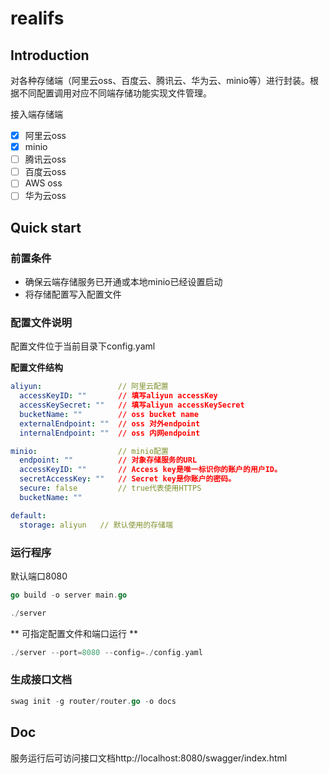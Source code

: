 # realifs

## Introduction
对各种存储端（阿里云oss、百度云、腾讯云、华为云、minio等）进行封装。根据不同配置调用对应不同端存储功能实现文件管理。

接入端存储端
- [X] 阿里云oss
- [X] minio
- [ ] 腾讯云oss
- [ ] 百度云oss
- [ ] AWS oss
- [ ] 华为云oss

## Quick start
### 前置条件
* 确保云端存储服务已开通或本地minio已经设置启动
* 将存储配置写入配置文件

### 配置文件说明
配置文件位于当前目录下config.yaml

**配置文件结构**
```yaml
aliyun:                 // 阿里云配置
  accessKeyID: ""       // 填写aliyun accessKey
  accessKeySecret: ""   // 填写aliyun accessKeySecret
  bucketName: ""        // oss bucket name
  externalEndpoint: ""  // oss 对外endpoint
  internalEndpoint: ""  // oss 内网endpoint

minio:                  // minio配置
  endpoint: ""          // 对象存储服务的URL
  accessKeyID: ""       // Access key是唯一标识你的账户的用户ID。
  secretAccessKey: ""   // Secret key是你账户的密码。
  secure: false         // true代表使用HTTPS
  bucketName: ""

default:
  storage: aliyun   // 默认使用的存储端
```

### 运行程序
默认端口8080
```go
go build -o server main.go
```
```go
./server
```
** 可指定配置文件和端口运行 **
```go
./server --port=8080 --config=./config.yaml
```

### 生成接口文档
```go
swag init -g router/router.go -o docs
```

## Doc
服务运行后可访问接口文档http://localhost:8080/swagger/index.html
